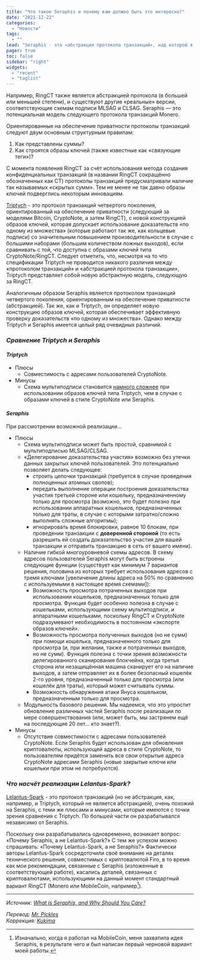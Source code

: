 ```yaml
---
title: "Что такое Seraphis и почему вам должно быть это интересно?"
date: "2021-12-22"
categories:
  - "Новости"
tags:
  - ""
lead: "Seraphis - это «абстракция протокола транзакций», над которой я работал (находящийся в работе черновик доступен по этой [ссылке](https://github.com/UkoeHB/Seraphis)). Будучи «абстракцией», Seraphis определяет правила, согласно которым вы можете разработать реальный (ориентированный на обеспечение приватности) протокол транзакций, не указывая при этом конкретных алгоритмов."
pager: true
toc: false
sidebar: "right"
widgets:
  - "recent"
  - "taglist"
---
```


Например, RingCT также является абстракцией протокола (в большей или меньшей степени), и существуют другие «реальные» версии, соответствующие схемам подписи MLSAG и CLSAG. Seraphis — это потенциальная модель следующего протокола транзакций Monero.

Ориентированные на обеспечение приватности протоколы транзакций следуют двум основным структурным правилам:
1. Как представлены суммы?
2. Как строятся образы ключей (также известные как «связующие теги»)?

С момента появления RingCT за счёт использования метода создания конфиденциальных транзакций (в названии RingCT сокращённо обозначенных как CT) протоколы транзакций предусматривали наличие так называемых «скрытых сумм». Тем не менее не так давно образы ключей подверглись некоторым инновациям.

[Triptych](https://eprint.iacr.org/2020/018) - это протокол транзакций четвертого поколения, ориентированный на обеспечение приватности (следующий за моделями Bitcoin, CryptoNote, а затем RingCT), с новой конструкцией образов ключей, которая допускает использование доказательств «по одному из множества» (которые работают так же, как кольцевые подписи) со значительным повышением производительности в случае с большими наборами (большим количеством ложных выходов), если сравнивать с той, что доступна с образами ключей типа CryptoNote/RingCT. Следует отметить, что, несмотря на то что спецификации Triptych не проводится никакого различия между «протоколом транзакций» и «абстракцией протокола транзакции», Triptych представляет собой новую абстрактную модель, следующую за RingCT.

Аналогичным образом Seraphis является протоколом транзакций четвертого поколения, ориентированным на обеспечение приватности (абстракцией). Так же, как и Triptych, он определяет новую конструкцию образов ключей, которая обеспечивает эффективную проверку доказательств «по одному из множества». Однако между Triptych и Seraphis имеется целый ряд очевидных различий.


### _Сравнение Triptych и Seraphis_

#### _Triptych_
- Плюсы
    - Совместимость с адресами пользователей CryptoNote.
- Минусы
    - Схема мультиподписи становится [намного сложнее](https://github.com/cypherstack/triptych-multisig) при использовании образов ключей типа Triptych, чем в случае с образами ключей в стиле CryptoNote или Seraphis.

#### _Seraphis_

При рассмотрении возможной реализации…

- Плюсы
    - Схема мультиподписи может быть простой, сравнимой с мультиподписью MLSAG/CLSAG.
    - «Делегирование доказательства участия» возможно без утечки данных закрытых ключей пользователей. Это потенциально позволяет делать следующее:
        - строить цепочки транзакций (требуется в случае проведения полноценных атомных свопов);
        - передать выполнение операции построения доказательства участия третьей стороне или кошельку, предназначенному только для просмотра (возможно, это будет полезно при использовании аппаратных кошельков, предназначенных только для траты, в случае с которыми затратно/сложно выполнять сложные алгоритмы);
        - игнорировать время блокировки, равное 10 блокам, при проведении транзакции с **доверенной стороной** (то есть разрешить ей создать доказательство участия для вашей транзакции и отправить транзакцию в сеть от вашего имени).
    - Наличие гибкой многоуровневой схемы адресов. В схему адресов пользователей Seraphis могут быть встроены следующие функции (существует как минимум 7 вариантов решения, половина из которых требует использования адресов с тремя ключами [увеличение длины адреса на 50% по сравнению с используемыми в настоящее время схемами]):
        - Возможность просмотра потраченных выходов при использовании кошельков, предназначенных только для просмотра. Функция будет особенно полезна в случае с кошельками, использующими схему мультиподписи, и аппаратными кошельками, поскольку RingCT и CryptoNote подразумевают необходимость в постоянном «экспорте образов ключей».
        - Возможность просмотра полученных выходов (но не сумм) при помощи кошелька, предназначенного только для просмотра (и, при желании, также и потраченных выходов, но не сумм). Функция полезна с точки зрения возможности делегированного сканирования блокчейна, когда третья сторона или незащищённая машина сканирует его на наличие выходов, а затем отправляет их в более безопасный кошелёк 2-го уровня, предназначенный только для просмотра (или кошелёк для траты), который может считывать суммы.
        - Возможность обнаружения атаки Януса кошельком, предназначенным только для просмотра.
    - Модульность базового решения. Мы надеемся, что это упростит обновление различных частей Seraphis после реализации по мере совершенствования (или, может быть, мы застрянем ещё на последующие 20 лет… кто знает?).
- Минусы
    - Отсутствие совместимости с адресами пользователей CryptoNote. Если Seraphis будет использован для обновления криптовалюты, использующей адреса в стиле CryptoNote, то пользователям придётся заменить все свои открытые адреса CryptoNote адресами Seraphis (новые закрытые ключи или кошельки при этом не потребуются).


### _Что насчёт реализации Lelantus-Spark?_

[Lelantus-Spark](https://eprint.iacr.org/2021/1173) - это протокол транзакций (но не абстракция, как, например, и Triptych, который не является абстракцией), очень похожий на Seraphis, с теми же плюсами и минусами, которые имеются с точки зрения сравнения с Triptych. По большей части он разрабатывался независимо от Seraphis.

Поскольку они разрабатывались одновременно, возникает вопрос: «Почему Seraphis, а не Lelantus-Spark?» С тем же успехом можно спрашивать: «Почему Lelantus-Spark, а не Seraphis?» Фактически авторы Lelantus-Spark сосредоточили своё внимание на деталях технического решения, совместимых с криптовалютой Firo, в то время как мои рекомендации, связанные с Seraphis (изложенные в соответствующей работе), касались деталей, связанных с криптовалютами, использующими на данный момент стандартный вариант RingCT (Monero или MobileCoin, например[^mobilecoin-footnote]).

[^mobilecoin-footnote]: Изначально, когда я работал на MobileCoin, меня захватила идея Seraphis, в результате чего и был написан первый черновой вариант моей работы.

---

_Источник: [What is Seraphis, and Why Should You Care?](https://www.getmonero.org/2021/12/22/what-is-seraphis.html)_

_Перевод: [Mr. Pickles](https://t.me/v1docq47)_  
_Коррекция: [Kukima](https://t.me/Kukima)_
